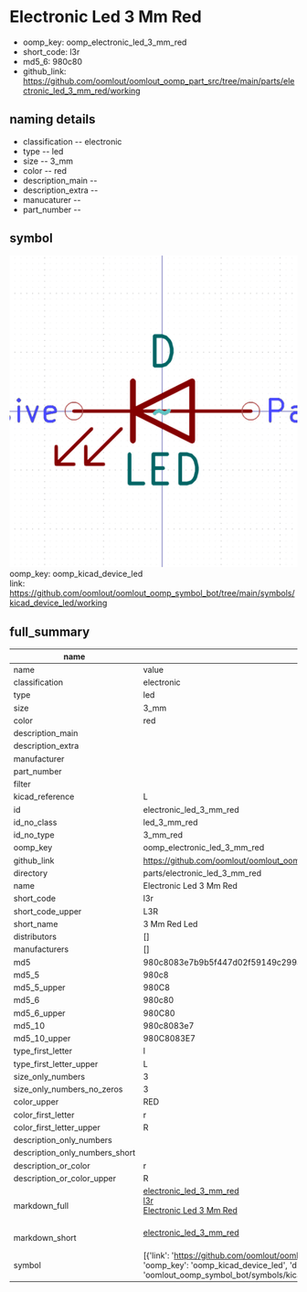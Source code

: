 # Electronic Led 3 Mm Red

  
* oomp_key: oomp_electronic_led_3_mm_red 
* short_code: l3r
* md5_6: 980c80  
* github_link: https://github.com/oomlout/oomlout_oomp_part_src/tree/main/parts/electronic_led_3_mm_red/working  
## naming details
* classification -- electronic
* type -- led
* size -- 3_mm
* color -- red
* description_main -- 
* description_extra -- 
* manucaturer -- 
* part_number -- 



## symbol

![](symbol/0/working/working_600.png)  
oomp_key: oomp_kicad_device_led  
link: https://github.com/oomlout/oomlout_oomp_symbol_bot/tree/main/symbols/kicad_device_led/working  


## full_summary
| name | value | 
| --- | --- | 
| name | value | 
| classification | electronic | 
| type | led | 
| size | 3_mm | 
| color | red | 
| description_main |  | 
| description_extra |  | 
| manufacturer |  | 
| part_number |  | 
| filter |  | 
| kicad_reference | L | 
| id | electronic_led_3_mm_red | 
| id_no_class | led_3_mm_red | 
| id_no_type | 3_mm_red | 
| oomp_key | oomp_electronic_led_3_mm_red | 
| github_link | https://github.com/oomlout/oomlout_oomp_part_src/tree/main/parts/electronic_led_3_mm_red/working | 
| directory | parts/electronic_led_3_mm_red | 
| name | Electronic Led 3 Mm Red | 
| short_code | l3r | 
| short_code_upper | L3R | 
| short_name | 3 Mm Red Led | 
| distributors | [] | 
| manufacturers | [] | 
| md5 | 980c8083e7b9b5f447d02f59149c299a | 
| md5_5 | 980c8 | 
| md5_5_upper | 980C8 | 
| md5_6 | 980c80 | 
| md5_6_upper | 980C80 | 
| md5_10 | 980c8083e7 | 
| md5_10_upper | 980C8083E7 | 
| type_first_letter | l | 
| type_first_letter_upper | L | 
| size_only_numbers | 3 | 
| size_only_numbers_no_zeros | 3 | 
| color_upper | RED | 
| color_first_letter | r | 
| color_first_letter_upper | R | 
| description_only_numbers |  | 
| description_only_numbers_short |   | 
| description_or_color | r  | 
| description_or_color_upper | R  | 
| markdown_full | [electronic_led_3_mm_red](https://github.com/oomlout/oomlout_oomp_part_src/tree/main/parts/electronic_led_3_mm_red/working)<br>[l3r](https://github.com/oomlout/oomlout_oomp_part_src/tree/main/parts/electronic_led_3_mm_red/working)<br>[Electronic Led 3 Mm Red](https://github.com/oomlout/oomlout_oomp_part_src/tree/main/parts/electronic_led_3_mm_red/working)<br><br> | 
| markdown_short | [electronic_led_3_mm_red](https://github.com/oomlout/oomlout_oomp_part_src/tree/main/parts/electronic_led_3_mm_red/working)<br><br> | 
| symbol | [{'link': 'https://github.com/oomlout/oomlout_oomp_symbol_bot/tree/main/symbols/kicad_device_led', 'oomp_key': 'oomp_kicad_device_led', 'directory': 'oomlout_oomp_symbol_bot/symbols/kicad_device_led//working/working.kicad_sym'}] | 
